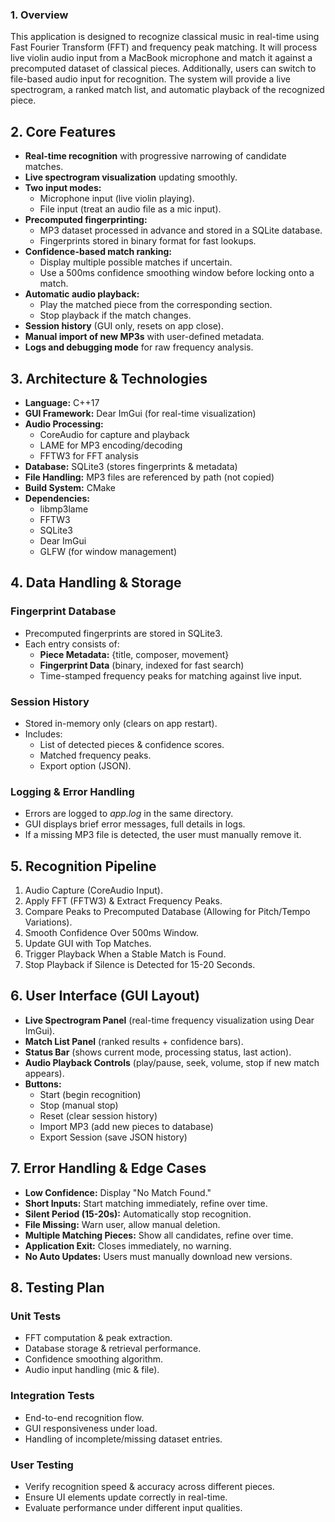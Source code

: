 ### 1. Overview

This application is designed to recognize classical music in real-time using Fast Fourier Transform (FFT) and frequency peak matching. It will process live violin audio input from a MacBook microphone and match it against a precomputed dataset of classical pieces. Additionally, users can switch to file-based audio input for recognition. The system will provide a live spectrogram, a ranked match list, and automatic playback of the recognized piece.

## 2. Core Features

- **Real-time recognition** with progressive narrowing of candidate matches.
- **Live spectrogram visualization** updating smoothly.
- **Two input modes:**
  - Microphone input (live violin playing).
  - File input (treat an audio file as a mic input).
- **Precomputed fingerprinting:**
  - MP3 dataset processed in advance and stored in a SQLite database.
  - Fingerprints stored in binary format for fast lookups.
- **Confidence-based match ranking:**
  - Display multiple possible matches if uncertain.
  - Use a 500ms confidence smoothing window before locking onto a match.
- **Automatic audio playback:**
  - Play the matched piece from the corresponding section.
  - Stop playback if the match changes.
- **Session history** (GUI only, resets on app close).
- **Manual import of new MP3s** with user-defined metadata.
- **Logs and debugging mode** for raw frequency analysis.

## 3. Architecture & Technologies

- **Language:** C++17
- **GUI Framework:** Dear ImGui (for real-time visualization)
- **Audio Processing:**
  - CoreAudio for capture and playback
  - LAME for MP3 encoding/decoding
  - FFTW3 for FFT analysis
- **Database:** SQLite3 (stores fingerprints & metadata)
- **File Handling:** MP3 files are referenced by path (not copied)
- **Build System:** CMake
- **Dependencies:**
  - libmp3lame
  - FFTW3
  - SQLite3
  - Dear ImGui
  - GLFW (for window management)

## 4. Data Handling & Storage

### Fingerprint Database

- Precomputed fingerprints are stored in SQLite3.
- Each entry consists of:
  - **Piece Metadata:** {title, composer, movement}
  - **Fingerprint Data** (binary, indexed for fast search)
  - Time-stamped frequency peaks for matching against live input.

### Session History

- Stored in-memory only (clears on app restart).
- Includes:
  - List of detected pieces & confidence scores.
  - Matched frequency peaks.
  - Export option (JSON).

### Logging & Error Handling

- Errors are logged to *app.log* in the same directory.
- GUI displays brief error messages, full details in logs.
- If a missing MP3 file is detected, the user must manually remove it.

## 5. Recognition Pipeline

1. Audio Capture (CoreAudio Input).
2. Apply FFT (FFTW3) & Extract Frequency Peaks.
3. Compare Peaks to Precomputed Database (Allowing for Pitch/Tempo Variations).
4. Smooth Confidence Over 500ms Window.
5. Update GUI with Top Matches.
6. Trigger Playback When a Stable Match is Found.
7. Stop Playback if Silence is Detected for 15-20 Seconds.

## 6. User Interface (GUI Layout)

- **Live Spectrogram Panel** (real-time frequency visualization using Dear ImGui).
- **Match List Panel** (ranked results + confidence bars).
- **Status Bar** (shows current mode, processing status, last action).
- **Audio Playback Controls** (play/pause, seek, volume, stop if new match appears).
- **Buttons:**
  - Start (begin recognition)
  - Stop (manual stop)
  - Reset (clear session history)
  - Import MP3 (add new pieces to database)
  - Export Session (save JSON history)

## 7. Error Handling & Edge Cases

- **Low Confidence:** Display "No Match Found."
- **Short Inputs:** Start matching immediately, refine over time.
- **Silent Period (15-20s):** Automatically stop recognition.
- **File Missing:** Warn user, allow manual deletion.
- **Multiple Matching Pieces:** Show all candidates, refine over time.
- **Application Exit:** Closes immediately, no warning.
- **No Auto Updates:** Users must manually download new versions.

## 8. Testing Plan

### Unit Tests

- FFT computation & peak extraction.
- Database storage & retrieval performance.
- Confidence smoothing algorithm.
- Audio input handling (mic & file).

### Integration Tests

- End-to-end recognition flow.
- GUI responsiveness under load.
- Handling of incomplete/missing dataset entries.

### User Testing

- Verify recognition speed & accuracy across different pieces.
- Ensure UI elements update correctly in real-time.
- Evaluate performance under different input qualities.
